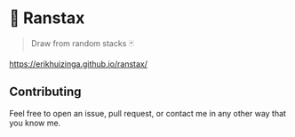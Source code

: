 # 🎲 Ranstax

> Draw from random stacks 🃏

https://erikhuizinga.github.io/ranstax/

## Contributing

Feel free to open an issue, pull request, or contact me in any other way that you know me.
